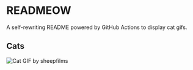 # READMEOW

A self-rewriting README powered by GitHub Actions to display cat gifs.

## Cats

![Cat GIF by sheepfilms](https://media3.giphy.com/media/v1.Y2lkPTlhY2QwMmRhOHpraDZoem4wMzVpbGh0Y2ZpM3Z2bWg3cmc0MmpzeGwyZnRnZmM4MSZlcD12MV9naWZzX3NlYXJjaCZjdD1n/zZMTVkTeEfeEg/200.gif)
